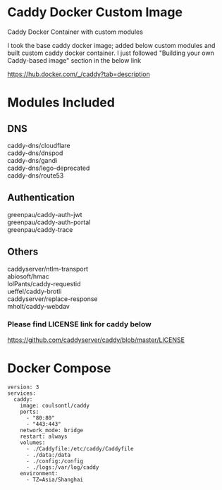 # Caddy Docker Custom Image

Caddy Docker Container with custom modules

I took the base caddy docker image; added below custom modules and built custom caddy docker container. I just followed "Building your own Caddy-based image" section in the below link

https://hub.docker.com/_/caddy?tab=description 

# Modules Included

## DNS

caddy-dns/cloudflare \
caddy-dns/dnspod \
caddy-dns/gandi \
caddy-dns/lego-deprecated \
caddy-dns/route53

## Authentication

greenpau/caddy-auth-jwt \
greenpau/caddy-auth-portal \
greenpau/caddy-trace

## Others

caddyserver/ntlm-transport \
abiosoft/hmac \
lolPants/caddy-requestid \
ueffel/caddy-brotli \
caddyserver/replace-response \
mholt/caddy-webdav

### Please find LICENSE link for caddy below 

https://github.com/caddyserver/caddy/blob/master/LICENSE

# Docker Compose

```
version: 3
services:
  caddy:
    image: coulsontl/caddy
    ports:
      - "80:80"
      - "443:443"
    network_mode: bridge
    restart: always
    volumes:
      - ./Caddyfile:/etc/caddy/Caddyfile
      - ./data:/data
      - ./config:/config
      - ./logs:/var/log/caddy
    environment:
      - TZ=Asia/Shanghai
```
